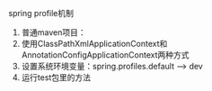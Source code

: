 spring profile机制
1. 普通maven项目：
2. 使用ClassPathXmlApplicationContext和AnnotationConfigApplicationContext两种方式
3. 设置系统环境变量：spring.profiles.default --> dev
4. 运行test包里的方法
